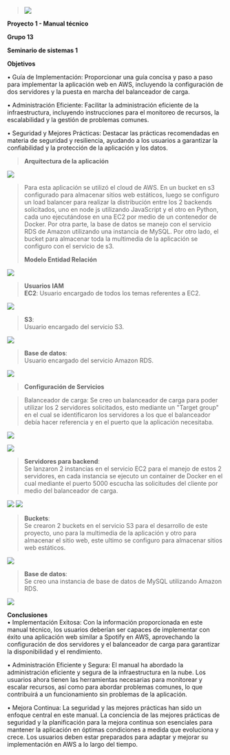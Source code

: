 > ![](manual_tecnico_media/media/image1.png)

**Proyecto 1 - Manual técnico**

**Grupo 13**

**Seminario de sistemas 1**

****Objetivos****

•	Guía de Implementación: Proporcionar una guía concisa y paso a paso para implementar la aplicación web en AWS, incluyendo la configuración de dos servidores y la puesta en marcha del balanceador de carga.

•	Administración Eficiente: Facilitar la administración eficiente de la infraestructura, incluyendo instrucciones para el monitoreo de recursos, la escalabilidad y la gestión de problemas comunes.

•	Seguridad y Mejores Prácticas: Destacar las prácticas recomendadas en materia de seguridad y resiliencia, ayudando a los usuarios a garantizar la confiabilidad y la protección de la aplicación y los datos.


> ****Arquitectura de la aplicación****

![](manual_tecnico_media/media/image2.png)

> Para esta aplicación se utilizó el cloud de AWS. En un bucket en s3
> configurado para almacenar sitios web estáticos, luego se configuro un
> load balancer para realizar la distribución entre los 2 backends
> solicitados, uno en node js utilizando JavaScript y el otro en Python,
> cada uno ejecutándose en una EC2 por medio de un contenedor de Docker.
> Por otra parte, la base de datos se manejo con el servicio RDS de
> Amazon utilizando una instancia de MySQL. Por otro lado, el bucket
> para almacenar toda la multimedia de la aplicación se configuro con el
> servicio de s3.
>
> ****Modelo Entidad Relación****

![](manual_tecnico_media/media/image3.png)

> ****Usuarios IAM****\
>**EC2**:
> Usuario encargado de todos los temas referentes a EC2.

![](manual_tecnico_media/media/image4.png)

> **S3**:\
> Usuario encargado del servicio S3.

![](manual_tecnico_media/media/image5.png)

> **Base de datos**:\
> Usuario encargado del servicio Amazon RDS.

![](manual_tecnico_media/media/image6.png)

> ****Configuración de Servicios****

>Balanceador de carga:
> Se creo un balanceador de carga para poder utilizar los 2 servidores
> solicitados, esto mediante un "Target group" en el cual se identificaron los servidores
> a los que el balanceador debía hacer referencia y en el puerto que la aplicación necesitaba.

![](manual_tecnico_media/media/image7.png)

![](manual_tecnico_media/media/image8.png)

> **Servidores para backend**:\
> Se lanzaron 2 instancias en el servicio EC2 para el manejo de estos 2
> servidores, en cada instancia se ejecuto un container de Docker en el
> cual mediante el puerto 5000 escucha las solicitudes del cliente por
> medio del balanceador de carga.

![](manual_tecnico_media/media/image9.png)
![](manual_tecnico_media/media/image10.png)

> **Buckets**:\
> Se crearon 2 buckets en el servicio S3 para el desarrollo de este
> proyecto, uno para la multimedia de la aplicación y otro para
> almacenar el sitio web, este ultimo se configuro para almacenar sitios
> web estáticos.

![](manual_tecnico_media/media/image11.png)

> **Base de datos**:\
> Se creo una instancia de base de datos de MySQL utilizando Amazon RDS.

![](manual_tecnico_media/media/image12.png)

****Conclusiones****\
•	Implementación Exitosa: Con la información proporcionada en este manual técnico, los usuarios deberían ser capaces de implementar con éxito una aplicación web similar a Spotify en AWS, aprovechando la configuración de dos servidores y el balanceador de carga para garantizar la disponibilidad y el rendimiento.

•	Administración Eficiente y Segura: El manual ha abordado la administración eficiente y segura de la infraestructura en la nube. Los usuarios ahora tienen las herramientas necesarias para monitorear y escalar recursos, así como para abordar problemas comunes, lo que contribuirá a un funcionamiento sin problemas de la aplicación.

•	Mejora Continua: La seguridad y las mejores prácticas han sido un enfoque central en este manual. La conciencia de las mejores prácticas de seguridad y la planificación para la mejora continua son esenciales para mantener la aplicación en óptimas condiciones a medida que evoluciona y crece. Los usuarios deben estar preparados para adaptar y mejorar su implementación en AWS a lo largo del tiempo.


